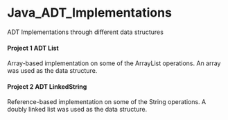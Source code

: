 # Java_ADT_Implementations
ADT Implementations through different data structures

#### Project 1 ADT List
Array-based implementation on some of the ArrayList operations. An array was used as the data structure.

#### Project 2 ADT LinkedString 
Reference-based implementation on some of the String operations. A doubly linked list was used as the data structure.
